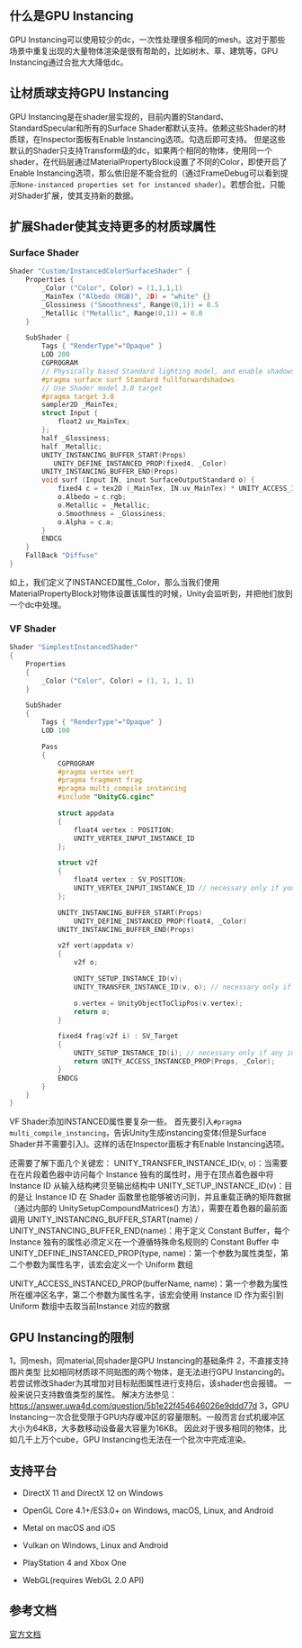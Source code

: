 ## 什么是GPU Instancing
GPU Instancing可以使用较少的dc，一次性处理很多相同的mesh。这对于那些场景中重复出现的大量物体渲染是很有帮助的，比如树木、草、建筑等，GPU Instancing通过合批大大降低dc。

## 让材质球支持GPU Instancing
GPU Instancing是在shader层实现的，目前内置的Standard、StandardSpecular和所有的Surface Shader都默认支持。依赖这些Shader的材质球，在Inspector面板有Enable Instancing选项。勾选后即可支持。
但是这些默认的Shader只支持Transform级的dc，如果两个相同的物体，使用同一个shader，在代码层通过MaterialPropertyBlock设置了不同的Color，即使开启了Enable Instancing选项，那么依旧是不能合批的（通过FrameDebug可以看到提示``None-instanced properties set for instanced shader``）。若想合批，只能对Shader扩展，使其支持新的数据。

## 扩展Shader使其支持更多的材质球属性
### Surface Shader
```c
Shader "Custom/InstancedColorSurfaceShader" {
    Properties {
        _Color ("Color", Color) = (1,1,1,1)
        _MainTex ("Albedo (RGB)", 2D) = "white" {}
        _Glossiness ("Smoothness", Range(0,1)) = 0.5
        _Metallic ("Metallic", Range(0,1)) = 0.0
    }

    SubShader {
        Tags { "RenderType"="Opaque" }
        LOD 200
        CGPROGRAM
        // Physically based Standard lighting model, and enable shadows on all light types
        #pragma surface surf Standard fullforwardshadows
        // Use Shader model 3.0 target
        #pragma target 3.0
        sampler2D _MainTex;
        struct Input {
            float2 uv_MainTex;
        };
        half _Glossiness;
        half _Metallic;
        UNITY_INSTANCING_BUFFER_START(Props)
           UNITY_DEFINE_INSTANCED_PROP(fixed4, _Color)
        UNITY_INSTANCING_BUFFER_END(Props)
        void surf (Input IN, inout SurfaceOutputStandard o) {
            fixed4 c = tex2D (_MainTex, IN.uv_MainTex) * UNITY_ACCESS_INSTANCED_PROP(Props, _Color);
            o.Albedo = c.rgb;
            o.Metallic = _Metallic;
            o.Smoothness = _Glossiness;
            o.Alpha = c.a;
        }
        ENDCG
    }
    FallBack "Diffuse"
}
```
如上，我们定义了INSTANCED属性_Color，那么当我们使用MaterialPropertyBlock对物体设置该属性的时候，Unity会监听到，并把他们放到一个dc中处理。
### VF Shader
```c
Shader "SimplestInstancedShader"
{
    Properties
    {
        _Color ("Color", Color) = (1, 1, 1, 1)
    }

    SubShader
    {
        Tags { "RenderType"="Opaque" }
        LOD 100

        Pass
        {
            CGPROGRAM
            #pragma vertex vert
            #pragma fragment frag
            #pragma multi_compile_instancing
            #include "UnityCG.cginc"

            struct appdata
            {
                float4 vertex : POSITION;
                UNITY_VERTEX_INPUT_INSTANCE_ID
            };

            struct v2f
            {
                float4 vertex : SV_POSITION;
                UNITY_VERTEX_INPUT_INSTANCE_ID // necessary only if you want to access instanced properties in fragment Shader.
            };

            UNITY_INSTANCING_BUFFER_START(Props)
                UNITY_DEFINE_INSTANCED_PROP(float4, _Color)
            UNITY_INSTANCING_BUFFER_END(Props)

            v2f vert(appdata v)
            {
                v2f o;

                UNITY_SETUP_INSTANCE_ID(v);
                UNITY_TRANSFER_INSTANCE_ID(v, o); // necessary only if you want to access instanced properties in the fragment Shader.

                o.vertex = UnityObjectToClipPos(v.vertex);
                return o;
            }

            fixed4 frag(v2f i) : SV_Target
            {
                UNITY_SETUP_INSTANCE_ID(i); // necessary only if any instanced properties are going to be accessed in the fragment Shader.
                return UNITY_ACCESS_INSTANCED_PROP(Props, _Color);
            }
            ENDCG
        }
    }
}
```
VF Shader添加INSTANCED属性要复杂一些。
首先要引入``#pragma multi_compile_instancing``，告诉Unity生成instancing变体(但是Surface Shader并不需要引入)。这样的话在Inspector面板才有Enable Instancing选项。

还需要了解下面几个关键宏：
UNITY_TRANSFER_INSTANCE_ID(v, o)：当需要在在片段着色器中访问每个 Instance 独有的属性时，用于在顶点着色器中将 Instance ID 从输入结构拷贝至输出结构中
UNITY_SETUP_INSTANCE_ID(v)：目的是让 Instance ID 在 Shader 函数里也能够被访问到，并且重载正确的矩阵数据（通过内部的 UnitySetupCompoundMatrices() 方法），需要在着色器的最前面调用
UNITY_INSTANCING_BUFFER_START(name) / UNITY_INSTANCING_BUFFER_END(name)：用于定义 Constant Buffer，每个 Instance 独有的属性必须定义在一个遵循特殊命名规则的 Constant Buffer 中
UNITY_DEFINE_INSTANCED_PROP(type, name)：第一个参数为属性类型，第二个参数为属性名字，该宏会定义一个 Uniform 数组

UNITY_ACCESS_INSTANCED_PROP(bufferName, name)：第一个参数为属性所在缓冲区名字，第二个参数为属性名字，该宏会使用 Instance ID 作为索引到 Uniform 数组中去取当前Instance 对应的数据
 

## GPU Instancing的限制
1，同mesh，同material,同shader是GPU Instancing的基础条件
2，不直接支持图片类型
比如相同材质球不同贴图的两个物体，是无法进行GPU Instancing的。
若尝试修改Shader为其增加对目标贴图属性进行支持后，该shader也会报错。
一般来说只支持数值类型的属性。
解决方法参见：https://answer.uwa4d.com/question/5b1e22f454646026e9ddd77d
3，GPU Instancing一次合批受限于GPU内存缓冲区的容量限制。一般而言台式机缓冲区大小为64KB，大多数移动设备最大容量为16KB。
因此对于很多相同的物体，比如几千上万个cube，GPU Instancing也无法在一个批次中完成渲染。

## 支持平台
- DirectX 11 and DirectX 12 on Windows

- OpenGL Core 4.1+/ES3.0+ on Windows, macOS, Linux, and Android

- Metal on macOS and iOS

- Vulkan on Windows, Linux and Android

- PlayStation 4 and Xbox One

- WebGL(requires WebGL 2.0 API)



## 参考文档
[官方文档](https://docs.unity3d.com/Manual/GPUInstancing.html)



